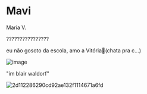 # Mavi

Maria V.

????????????????

eu não gosoto da escola, amo a Vitória🥰(chata pra c...)

![image](https://github.com/eumaviilinda/mavi/assets/146108217/61b9c753-fcb3-42c5-abf7-5ed561f0b80e)


"im blair waldorf"

![2d112286290cd92ae132f1114671a6fd](https://github.com/eumaviilinda/mavi/assets/146108217/739e6e12-10f6-459a-96a4-5651fa2a2aa4)

